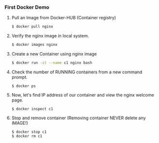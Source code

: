 ### First Docker Demo

1.  Pull an Image from Docker-HUB (Container registry)

    ```bash
    $ docker pull nginx
    ```

2.  Verify the nginx image in local system.

    ```bash
    $ docker images nginx
    ```

3.  Create a new Container using nginx image

    ```bash
    $ docker run -it --name c1 nginx bash
    ```

4.  Check the number of RUNNING containers from a new command prompt.

    ```
    $ docker ps
    ```

5.  Now, let's find IP address of our container and view the nginx welcome page.

    ```
    $ docker inspect c1
    ```

6.  Stop and remove container (Removing container NEVER delete any IMAGE!)

    ```
    $ docker stop c1
    $ docker rm c1
    ```

